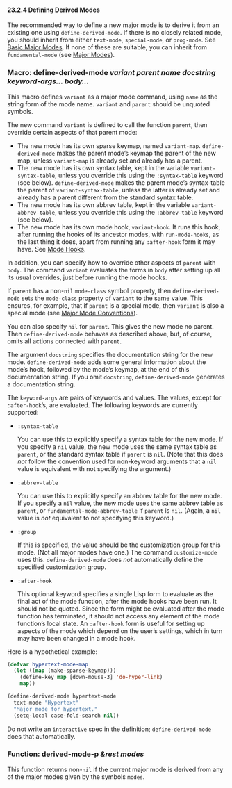 

#### 23.2.4 Defining Derived Modes

The recommended way to define a new major mode is to derive it from an existing one using `define-derived-mode`. If there is no closely related mode, you should inherit from either `text-mode`, `special-mode`, or `prog-mode`. See [Basic Major Modes](Basic-Major-Modes.html). If none of these are suitable, you can inherit from `fundamental-mode` (see [Major Modes](Major-Modes.html)).

### Macro: **define-derived-mode** *variant parent name docstring keyword-args… body…*

This macro defines `variant` as a major mode command, using `name` as the string form of the mode name. `variant` and `parent` should be unquoted symbols.

The new command `variant` is defined to call the function `parent`, then override certain aspects of that parent mode:

*   The new mode has its own sparse keymap, named `variant-map`. `define-derived-mode` makes the parent mode’s keymap the parent of the new map, unless `variant-map` is already set and already has a parent.
*   The new mode has its own syntax table, kept in the variable `variant-syntax-table`, unless you override this using the `:syntax-table` keyword (see below). `define-derived-mode` makes the parent mode’s syntax-table the parent of `variant-syntax-table`, unless the latter is already set and already has a parent different from the standard syntax table.
*   The new mode has its own abbrev table, kept in the variable `variant-abbrev-table`, unless you override this using the `:abbrev-table` keyword (see below).
*   The new mode has its own mode hook, `variant-hook`. It runs this hook, after running the hooks of its ancestor modes, with `run-mode-hooks`, as the last thing it does, apart from running any `:after-hook` form it may have. See [Mode Hooks](Mode-Hooks.html).

In addition, you can specify how to override other aspects of `parent` with `body`. The command `variant` evaluates the forms in `body` after setting up all its usual overrides, just before running the mode hooks.

If `parent` has a non-`nil` `mode-class` symbol property, then `define-derived-mode` sets the `mode-class` property of `variant` to the same value. This ensures, for example, that if `parent` is a special mode, then `variant` is also a special mode (see [Major Mode Conventions](Major-Mode-Conventions.html)).

You can also specify `nil` for `parent`. This gives the new mode no parent. Then `define-derived-mode` behaves as described above, but, of course, omits all actions connected with `parent`.

The argument `docstring` specifies the documentation string for the new mode. `define-derived-mode` adds some general information about the mode’s hook, followed by the mode’s keymap, at the end of this documentation string. If you omit `docstring`, `define-derived-mode` generates a documentation string.

The `keyword-args` are pairs of keywords and values. The values, except for `:after-hook`’s, are evaluated. The following keywords are currently supported:

*   `:syntax-table`

    You can use this to explicitly specify a syntax table for the new mode. If you specify a `nil` value, the new mode uses the same syntax table as `parent`, or the standard syntax table if `parent` is `nil`. (Note that this does *not* follow the convention used for non-keyword arguments that a `nil` value is equivalent with not specifying the argument.)

*   `:abbrev-table`

    You can use this to explicitly specify an abbrev table for the new mode. If you specify a `nil` value, the new mode uses the same abbrev table as `parent`, or `fundamental-mode-abbrev-table` if `parent` is `nil`. (Again, a `nil` value is *not* equivalent to not specifying this keyword.)

*   `:group`

    If this is specified, the value should be the customization group for this mode. (Not all major modes have one.) The command `customize-mode` uses this. `define-derived-mode` does *not* automatically define the specified customization group.

*   `:after-hook`

    This optional keyword specifies a single Lisp form to evaluate as the final act of the mode function, after the mode hooks have been run. It should not be quoted. Since the form might be evaluated after the mode function has terminated, it should not access any element of the mode function’s local state. An `:after-hook` form is useful for setting up aspects of the mode which depend on the user’s settings, which in turn may have been changed in a mode hook.

Here is a hypothetical example:

```lisp
(defvar hypertext-mode-map
  (let ((map (make-sparse-keymap)))
    (define-key map [down-mouse-3] 'do-hyper-link)
    map))

(define-derived-mode hypertext-mode
  text-mode "Hypertext"
  "Major mode for hypertext."
  (setq-local case-fold-search nil))
```

Do not write an `interactive` spec in the definition; `define-derived-mode` does that automatically.

### Function: **derived-mode-p** *\&rest modes*

This function returns non-`nil` if the current major mode is derived from any of the major modes given by the symbols `modes`.
